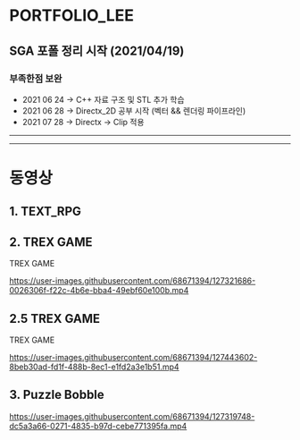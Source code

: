 
# PORTFOLIO_LEE

## SGA 포폴 정리 시작 (2021/04/19)
### 부족한점 보완
* 2021 06 24 -> C++ 자료 구조 및 STL 추가 학습
* 2021 06 28 -> Directx_2D 공부 시작 (벡터 && 렌더링 파이프라인)
* 2021 07 28 -> Directx -> Clip 적용

* * *

* * *

# 동영상

## 1. TEXT_RPG


## 2. TREX GAME
 TREX GAME


https://user-images.githubusercontent.com/68671394/127321686-0026306f-f22c-4b6e-bba4-49ebf60e100b.mp4

## 2.5 TREX GAME

 TREX GAME

https://user-images.githubusercontent.com/68671394/127443602-8beb30ad-fd1f-488b-8ec1-e1fd2a3e1b51.mp4


## 3. Puzzle Bobble
https://user-images.githubusercontent.com/68671394/127319748-dc5a3a66-0271-4835-b97d-cebe771395fa.mp4
